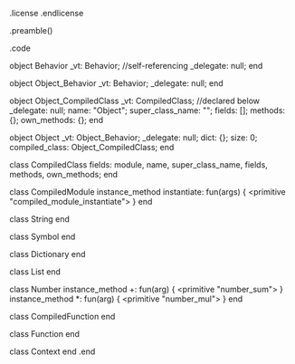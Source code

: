 .license
.endlicense

.preamble()

.code

  object Behavior
    _vt: Behavior; //self-referencing
    _delegate: null;
  end

  object Object_Behavior
    _vt: Behavior;
    _delegate: null;
  end

  object Object_CompiledClass
    _vt: CompiledClass; //declared below
    _delegate: null;
    name: "Object";
    super_class_name: "";
    fields: [];
    methods: {};
    own_methods: {};
  end

  object Object
    _vt: Object_Behavior;
    _delegate: null;
    dict: {};
    size: 0;
    compiled_class: Object_CompiledClass;
  end

  class CompiledClass
    fields: module, name, super_class_name,
            fields, methods, own_methods;
  end

  class CompiledModule
    instance_method instantiate: fun(args) {
      <primitive "compiled_module_instantiate">
    }
  end

  class String
  end

  class Symbol
  end

  class Dictionary
  end

  class List
  end

  class Number
    instance_method +: fun(arg) {
      <primitive "number_sum">
    }
    instance_method *: fun(arg) {
      <primitive "number_mul">
    }
  end

  class CompiledFunction
  end

  class Function
  end

  class Context
  end
.end
